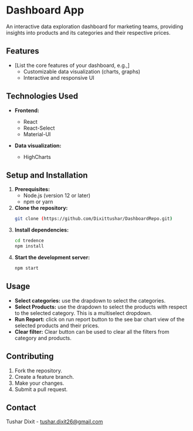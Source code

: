 # Dashboard App

An interactive data exploration dashboard for marketing teams, providing insights into products and its categories and their respective prices.

## Features

- [List the core features of your dashboard, e.g.,]
  - Customizable data visualization (charts, graphs)
  - Interactive and responsive UI

## Technologies Used

- **Frontend:**

  - React
  - React-Select
  - Material-UI

- **Data visualization:**
  - HighCharts

## Setup and Installation

1. **Prerequisites:**
   - Node.js (version 12 or later)
   - npm or yarn
2. **Clone the repository:**
   ```bash
   git clone (https://github.com/Dixittushar/DashboardRepo.git)
   ```
3. **Install dependencies:**
   ```bash
   cd tredence
   npm install
   ```
4. **Start the development server:**
   ```bash
   npm start
   ```

## Usage

- **Select categories:** use the drapdown to select the categories.
- **Select Products:** use the drapdown to select the products with respect to the selected category. This is a multiselect dropdown.
- **Run Report:** click on run report button to the see bar chart view of the selected products and their prices.
- **Clear filter:** Clear button can be used to clear all the filters from category and products.

## Contributing

1. Fork the repository.
2. Create a feature branch.
3. Make your changes.
4. Submit a pull request.

## Contact

Tushar Dixit - tushar.dixit26@gmail.com
